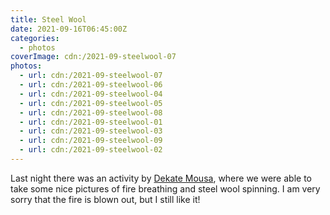 ```yaml
---
title: Steel Wool
date: 2021-09-16T06:45:00Z
categories:
  - photos
coverImage: cdn:/2021-09-steelwool-07
photos:
  - url: cdn:/2021-09-steelwool-07
  - url: cdn:/2021-09-steelwool-06
  - url: cdn:/2021-09-steelwool-04
  - url: cdn:/2021-09-steelwool-05
  - url: cdn:/2021-09-steelwool-08
  - url: cdn:/2021-09-steelwool-01
  - url: cdn:/2021-09-steelwool-03
  - url: cdn:/2021-09-steelwool-09
  - url: cdn:/2021-09-steelwool-02
---
```


<style>
.fg-2021-09-16-fire-steelwool {
  grid-template-columns: repeat(6, 1fr);
  grid-template-areas:
    "a a a b b b"
    "c c c d d d"
    "e e e e e e"
    "f f g g h h"
    "i i i i i i";
}

.fg-2021-09-16-fire-steelwool > *:nth-child(1) { grid-area: a; }
.fg-2021-09-16-fire-steelwool > *:nth-child(2) { grid-area: b; }
.fg-2021-09-16-fire-steelwool > *:nth-child(3) { grid-area: c; }
.fg-2021-09-16-fire-steelwool > *:nth-child(4) { grid-area: d; }
.fg-2021-09-16-fire-steelwool > *:nth-child(5) { grid-area: e; }
.fg-2021-09-16-fire-steelwool > *:nth-child(6) { grid-area: f; }
.fg-2021-09-16-fire-steelwool > *:nth-child(7) { grid-area: g; }
.fg-2021-09-16-fire-steelwool > *:nth-child(8) { grid-area: h; }
.fg-2021-09-16-fire-steelwool > *:nth-child(9) { grid-area: i; }
</style>

Last night there was an activity by [Dekate Mousa](https://dekatemousa.nl/), where we were able to take some nice pictures of fire breathing and steel wool spinning. I am very sorry that the fire is blown out, but I still like it!

